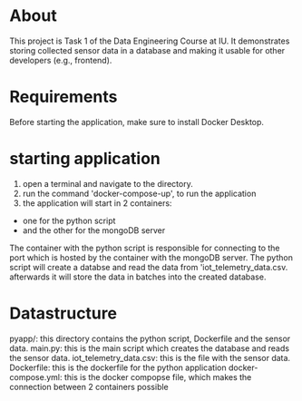 # About
This project is Task 1 of the Data Engineering Course at IU. It demonstrates storing collected sensor data in a database and making it usable for other developers (e.g., frontend).

# Requirements
Before starting the application, make sure to install Docker Desktop.


# starting application
1. open a terminal and navigate to the directory.
2. run the command 'docker-compose-up', to run the application
3. the application will start in 2 containers:
- one for the python script
- and the other for the mongoDB server

The container with the python script is responsible for connecting to the port which is hosted
by the container with the mongoDB server. The python script will create a databse and read the data from 'iot_telemetry_data.csv. afterwards it will store the data in batches into the created database.


# Datastructure
pyapp/: this directory contains the python script, Dockerfile and the sensor data.
main.py: this is the main script which creates the database and reads the sensor data.
iot_telemetry_data.csv: this is the file with the sensor data.
Dockerfile: this is the dockerfile for the python application
docker-compose.yml: this is the docker compopse file, which makes the connection between 2 containers possible



